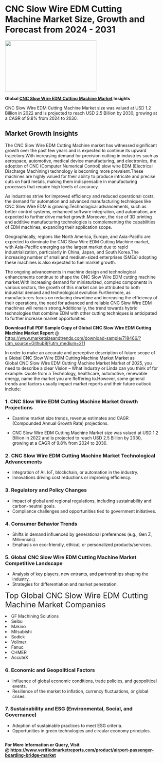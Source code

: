 <H1>CNC Slow Wire EDM Cutting Machine Market Size, Growth and Forecast from 2024 - 2031</H1><img class="aligncenter size-medium wp-image-584254" src="https://thirdeyenews.in/wp-content/uploads/2024/09/Global-Market-Research-300x168.jpeg" alt="" width="300" height="168" /><p><strong>Global&nbsp;<a href="https://www.marketsizeandtrends.com/download-sample/718466/?utm_source=Github8j?utm_medium=211">CNC Slow Wire EDM Cutting Machine Market</a> Insights</strong></p><p>CNC Slow Wire EDM Cutting Machine Market size was valued at USD 1.2 Billion in 2022 and is projected to reach USD 2.5 Billion by 2030, growing at a CAGR of 9.8% from 2024 to 2030.</p><p><h2>Market Growth Insights</h2> <p>The CNC Slow Wire EDM Cutting Machine market has witnessed significant growth over the past few years and is expected to continue its upward trajectory.With increasing demand for precision cutting in industries such as aerospace, automotive, medical device manufacturing, and electronics, the adoption of CNC (Computer Numerical Control) slow wire EDM (Electrical Discharge Machining) technology is becoming more prevalent.These machines are highly valued for their ability to produce intricate and precise cuts on hard metals, making them indispensable in manufacturing processes that require high levels of accuracy.</p> <p>As industries strive for improved efficiency and reduced operational costs, the demand for automation and advanced manufacturing techniques like CNC Slow Wire EDM is growing.Technological advancements, such as better control systems, enhanced software integration, and automation, are expected to further drive market growth.Moreover, the rise of 3D printing and additive manufacturing technologies is complementing the capabilities of EDM machines, expanding their application scope.</p> <p>Geographically, regions like North America, Europe, and Asia-Pacific are expected to dominate the CNC Slow Wire EDM Cutting Machine market, with Asia-Pacific emerging as the largest market due to rapid industrialization, particularly in China, Japan, and South Korea.The increasing number of small and medium-sized enterprises (SMEs) adopting these machines is also expected to fuel market growth.</p> <p>The ongoing advancements in machine design and technological enhancements continue to shape the CNC Slow Wire EDM cutting machine market.With increasing demand for miniaturized, complex components in various sectors, the growth of this market can be attributed to both industrial demand and technological evolution.Furthermore, as manufacturers focus on reducing downtime and increasing the efficiency of their operations, the need for advanced and reliable CNC Slow Wire EDM machines will remain strong.Additionally, the trend towards hybrid technologies that combine EDM with other cutting techniques is anticipated to further increase market opportunities.</p> <p><span class=""><strong>Download Full PDF Sample Copy of Global CNC Slow Wire EDM Cutting Machine Market Report</strong> @ <a href="https://www.marketsizeandtrends.com/download-sample/718466/?utm_source=Github8j?utm_medium=211" target="_blank">https://www.marketsizeandtrends.com/download-sample/718466/?utm_source=Github8j?utm_medium=211</a></span></p><p>In order to make an accurate and perceptive description of future scope of a Global&nbsp;CNC Slow Wire EDM Cutting Machine Market Market as Global&nbsp;CNC Slow Wire EDM Cutting Machine Market Market of 2025, you need to describe a clear Vision &ndash; What Industry or Linda can you think of for example: Quote from a Technology, healthcare, automotive, renewable energy, name the market you are Reffering to.However, some general trends and factors usually impact market reports and their future outlook include:</p><h3>1.&nbsp;<strong>CNC Slow Wire EDM Cutting Machine Market Growth Projections</strong></h3><ul><li>Examine market size trends, revenue estimates and CAGR (Compounded Annual Growth Rate) projections.</li><li><p>CNC Slow Wire EDM Cutting Machine Market size was valued at USD 1.2 Billion in 2022 and is projected to reach USD 2.5 Billion by 2030, growing at a CAGR of 9.8% from 2024 to 2030.</p></li></ul><h3>2.&nbsp;<strong>CNC Slow Wire EDM Cutting Machine Market Technological Advancements</strong></h3><ul><li>Integration of AI, IoT, blockchain, or automation in the industry.</li><li>Innovations driving cost reductions or improving efficiency.</li></ul><h3>3.&nbsp;<strong>Regulatory and Policy Changes</strong></h3><ul><li>Impact of global and regional regulations, including sustainability and carbon-neutral goals.</li><li>Compliance challenges and opportunities tied to government initiatives.</li></ul><h3>4.&nbsp;<strong>Consumer Behavior Trends</strong></h3><ul><li>Shifts in demand influenced by generational preferences (e.g., Gen Z, Millennials).</li><li>Emphasis on eco-friendly, ethical, or personalized products/services.</li></ul><h3>5.&nbsp;<strong>Global CNC Slow Wire EDM Cutting Machine Market Competitive Landscape</strong></h3><ul><li>Analysis of key players, new entrants, and partnerships shaping the industry.</li><li>Strategies for differentiation and market penetration.</li></ul><p data-pm-slice="1 1 []"><span style="color: inherit; font-family: inherit; font-size: 25px;">Top Global CNC Slow Wire EDM Cutting Machine Market Companies</span></p><div class="" data-test-id=""><p><li>GF Machining Solutions</li><li> Seibu</li><li> Makino</li><li> Mitsubishi</li><li> Sodick</li><li> Vollmer</li><li> Fanuc</li><li> CHMER</li><li> AccuteX</li></p></div><h3>6.&nbsp;<strong>Economic and Geopolitical Factors</strong></h3><ul><li>Influence of global economic conditions, trade policies, and geopolitical events.</li><li>Resilience of the market to inflation, currency fluctuations, or global crises.</li></ul><h3>7.&nbsp;<strong>Sustainability and ESG (Environmental, Social, and Governance)</strong></h3><ul><li>Adoption of sustainable practices to meet ESG criteria.</li><li>Opportunities in green technologies and circular economy principles.</li></ul><h2><strong style="font-size: 14px;">For More Information or Query, Visit @&nbsp;</strong><a style="background-color: #ffffff; font-size: 14px;" href="https://www.marketsizeandtrends.com/report/cnc-slow-wire-edm-cutting-machine-market/" target="_blank">https://www.verifiedmarketreports.com/product/airport-passenger-boarding-bridge-market</a></h2>